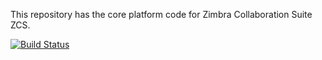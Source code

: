 This repository has the core platform code for Zimbra Collaboration Suite ZCS.

[![Build Status](https://travis-ci.org/Zimbra/zm-mailbox.svg?branch=master)](https://travis-ci.org/Zimbra/zm-mailbox)
